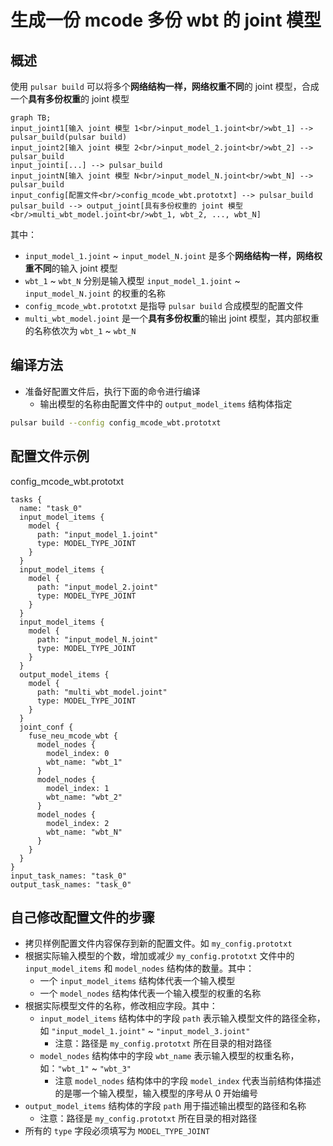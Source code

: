 # 生成一份 mcode 多份 wbt 的 joint 模型

## 概述
使用 `pulsar build` 可以将多个**网络结构一样，网络权重不同**的 joint 模型，合成一个**具有多份权重**的 joint 模型

```mermaid
graph TB;
input_joint1[输入 joint 模型 1<br/>input_model_1.joint<br/>wbt_1] --> pulsar_build(pulsar build)
input_joint2[输入 joint 模型 2<br/>input_model_2.joint<br/>wbt_2] --> pulsar_build
input_jointi[...] --> pulsar_build
input_jointN[输入 joint 模型 N<br/>input_model_N.joint<br/>wbt_N] --> pulsar_build
input_config[配置文件<br/>config_mcode_wbt.prototxt] --> pulsar_build
pulsar_build --> output_joint[具有多份权重的 joint 模型<br/>multi_wbt_model.joint<br/>wbt_1, wbt_2, ..., wbt_N]
```
其中：
* `input_model_1.joint` ~ `input_model_N.joint` 是多个**网络结构一样，网络权重不同**的输入 joint 模型
* `wbt_1` ~ `wbt_N` 分别是输入模型 `input_model_1.joint` ~ `input_model_N.joint` 的权重的名称
* `config_mcode_wbt.prototxt` 是指导 `pulsar build` 合成模型的配置文件
* `multi_wbt_model.joint` 是一个**具有多份权重**的输出 joint 模型，其内部权重的名称依次为 `wbt_1` ~ `wbt_N`

## 编译方法
* 准备好配置文件后，执行下面的命令进行编译
  * 输出模型的名称由配置文件中的 `output_model_items` 结构体指定
```bash
pulsar build --config config_mcode_wbt.prototxt
```

## 配置文件示例
config_mcode_wbt.prototxt
```prototxt
tasks {
  name: "task_0"
  input_model_items {
    model {
      path: "input_model_1.joint"
      type: MODEL_TYPE_JOINT
    }
  }
  input_model_items {
    model {
      path: "input_model_2.joint"
      type: MODEL_TYPE_JOINT
    }
  }
  input_model_items {
    model {
      path: "input_model_N.joint"
      type: MODEL_TYPE_JOINT
    }
  }
  output_model_items {
    model {
      path: "multi_wbt_model.joint"
      type: MODEL_TYPE_JOINT
    }
  }
  joint_conf {
    fuse_neu_mcode_wbt {
      model_nodes {
        model_index: 0
        wbt_name: "wbt_1"
      }
      model_nodes {
        model_index: 1
        wbt_name: "wbt_2"
      }
      model_nodes {
        model_index: 2
        wbt_name: "wbt_N"
      }
    }
  }
}
input_task_names: "task_0"
output_task_names: "task_0"
```

## 自己修改配置文件的步骤
* 拷贝样例配置文件内容保存到新的配置文件。如 `my_config.prototxt`
* 根据实际输入模型的个数，增加或减少 `my_config.prototxt` 文件中的 `input_model_items` 和 `model_nodes` 结构体的数量。其中：
  * 一个 `input_model_items` 结构体代表一个输入模型
  * 一个 `model_nodes` 结构体代表一个输入模型的权重的名称
* 根据实际模型文件的名称，修改相应字段。其中：
  * `input_model_items` 结构体中的字段 `path` 表示输入模型文件的路径全称，如 `"input_model_1.joint"` ~ `"input_model_3.joint"`
    * 注意：路径是 `my_config.prototxt` 所在目录的相对路径
  * `model_nodes` 结构体中的字段 `wbt_name` 表示输入模型的权重名称，如：`"wbt_1"` ~ `"wbt_3"`
    * 注意 `model_nodes` 结构体中的字段 `model_index` 代表当前结构体描述的是哪一个输入模型，输入模型的序号从 0 开始编号
* `output_model_items` 结构体的字段 `path` 用于描述输出模型的路径和名称
  * 注意：路径是 `my_config.prototxt` 所在目录的相对路径
* 所有的 `type` 字段必须填写为 `MODEL_TYPE_JOINT`

